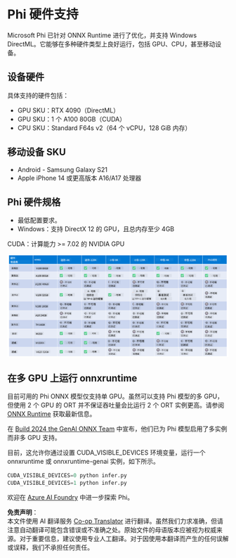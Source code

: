 <!--
CO_OP_TRANSLATOR_METADATA:
{
  "original_hash": "8cdc17ce0f10535da30b53d23fe1a795",
  "translation_date": "2025-07-16T18:23:25+00:00",
  "source_file": "md/01.Introduction/01/01.Hardwaresupport.md",
  "language_code": "zh"
}
-->
# Phi 硬件支持

Microsoft Phi 已针对 ONNX Runtime 进行了优化，并支持 Windows DirectML。它能够在多种硬件类型上良好运行，包括 GPU、CPU，甚至移动设备。

## 设备硬件  
具体支持的硬件包括：

- GPU SKU：RTX 4090（DirectML）
- GPU SKU：1 个 A100 80GB（CUDA）
- CPU SKU：Standard F64s v2（64 个 vCPU，128 GiB 内存）

## 移动设备 SKU

- Android - Samsung Galaxy S21
- Apple iPhone 14 或更高版本 A16/A17 处理器

## Phi 硬件规格

- 最低配置要求。
- Windows：支持 DirectX 12 的 GPU，且总内存至少 4GB

CUDA：计算能力 >= 7.02 的 NVIDIA GPU

![HardwareSupport](../../../../../translated_images/01.phihardware.5d51b2377cba18afc6949074542f290c56bb278dac3f4f86302aca6d80fffeb9.zh.png)

## 在多 GPU 上运行 onnxruntime

目前可用的 Phi ONNX 模型仅支持单 GPU。虽然可以支持 Phi 模型的多 GPU，但使用 2 个 GPU 的 ORT 并不保证吞吐量会比运行 2 个 ORT 实例更高。请参阅 [ONNX Runtime](https://onnxruntime.ai/) 获取最新信息。

在 [Build 2024 the GenAI ONNX Team](https://youtu.be/WLW4SE8M9i8?si=EtG04UwDvcjunyfC) 中宣布，他们已为 Phi 模型启用了多实例而非多 GPU 支持。

目前，这允许你通过设置 CUDA_VISIBLE_DEVICES 环境变量，运行一个 onnxruntime 或 onnxruntime-genai 实例，如下所示。

```Python
CUDA_VISIBLE_DEVICES=0 python infer.py
CUDA_VISIBLE_DEVICES=1 python infer.py
```

欢迎在 [Azure AI Foundry](https://ai.azure.com) 中进一步探索 Phi。

**免责声明**：  
本文件使用 AI 翻译服务 [Co-op Translator](https://github.com/Azure/co-op-translator) 进行翻译。虽然我们力求准确，但请注意自动翻译可能包含错误或不准确之处。原始文件的母语版本应被视为权威来源。对于重要信息，建议使用专业人工翻译。对于因使用本翻译而产生的任何误解或误释，我们不承担任何责任。